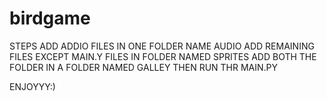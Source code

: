 # birdgame
STEPS 
ADD ADDIO FILES IN ONE FOLDER NAME AUDIO
ADD REMAINING FILES EXCEPT MAIN.Y FILES IN FOLDER NAMED SPRITES
ADD BOTH THE FOLDER IN A FOLDER NAMED GALLEY 
THEN RUN THR MAIN.PY

ENJOYYY:)

